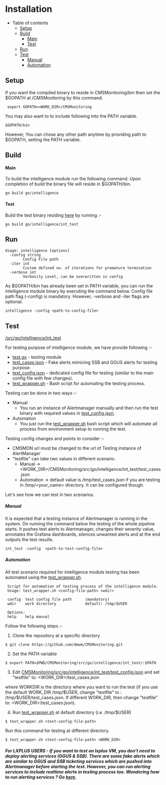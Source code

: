 # Installation

- Table of contents
  * [Setup](#setup)
  * [Build](#build)
    - [Main](#main)
    - [Test](#test)
  * [Run](#run)
  * [Test](#test-1)
    - [Manual](#manual)
    - [Automation](#automation)

## Setup

If you want the compiled binary to reside in CMSMonitoring/bin then set the $GOPATH at /CMSMonitoring by this command.

```  export GOPATH=<WORK_DIR>/CMSMonitoring ```

You may also want to to include following into the PATH variable.

```$GOPATH/bin```

However, You can chose any other path anytime by providing path to $GOPATH, setting the PATH variable.

## Build

#### Main
To build the intelligence module run the following command. Upon completion of build the binary file will reside in $GOPATH/bin.

`go build go/intelligence`

#### Test

Build the test binary residing [here](https://github.com/dmwm/CMSMonitoring/blob/master/src/go/intelligence/int_test/test.go) by running :-

`go build go/intelligence/int_test`

## Run
```
Usage: intelligence [options]
  -config string
    	Config File path
  -iter int
    	Custom defined no. of iterations for premature termination
  -verbose int
    	Verbosity Level, can be overwritten in config
```
As $GOPATH/bin has already been set in PATH variable, you can run the intelligence module binary by executing the command below. Config file path flag (-config) is mandatory. However, -verbose and -iter flags are optional.  

`intelligence -config <path-to-config-file>`

## Test
[/src/go/intelligence/int_test](https://github.com/dmwm/CMSMonitoring/tree/master/src/go/intelligence/int_test)

For testing purpose of intelligence module, we have provide following :-
- [test.go](https://github.com/dmwm/CMSMonitoring/blob/master/src/go/intelligence/int_test/test.go) - testing module 
- [test_cases.json](https://github.com/dmwm/CMSMonitoring/blob/master/src/go/intelligence/int_test/test_cases.json) - Fake alerts mimicing SSB and GGUS alerts for testing purpose.
- [test_config.json](https://github.com/dmwm/CMSMonitoring/blob/master/src/go/intelligence/int_test/test_config.json) - dedicated config file for testing (similar to the main config file with few changes).
- [test_wrapper.sh](https://github.com/dmwm/CMSMonitoring/blob/master/src/go/intelligence/int_test/test_wrapper.sh) - Bash script for automating the testing process.

Testing can be done in two ways :-
- Manual
    - You run an instance of Alertmanager manually and then run the test binary with required values in [test_config.json](https://github.com/dmwm/CMSMonitoring/blob/master/src/go/intelligence/int_test/test_config.json).
- Automation
    - You just run the [test_wrapper.sh](https://github.com/dmwm/CMSMonitoring/blob/master/src/go/intelligence/int_test/test_wrapper.sh) bash script which will automate all process from environment setup to running the test.

Testing config changes and points to consider :- 
- CMSMON url must be changed to the url of Testing instance of AlertManager
- "testfile" can take two values in different scenario. 
    - Manual -> <WORK_DIR>/CMSMonitoring/src/go/intelligence/int_test/test_cases.json
    - Automation -> default value is /tmp/test_cases.json if you are testing in /tmp/<your_name> directory. It can be configured though.

Let's see how we can test in two scenarios. 

##### Manual

It is expected that a testing instance of Alertmanager is running in the system. On running the command below the testing of the whole pipeline starts. It pushes test alerts to Alertmanager, changes their severity value, annotates the Grafana dashboards, silences unwanted alerts and at the end outputs the test results.

`int_test -config  <path-to-test-config-file>`

##### Automation

All test scenario required for intelligence module testing has been automated using the [test_wrapper.sh](https://github.com/dmwm/CMSMonitoring/blob/master/src/go/intelligence/int_test/test_wrapper.sh). 

```
 Script for automation of testing process of the intelligence module.
 Usage: test_wrapper.sh <config-file-path> <wdir>  

 config  test config file path      (mandatory)
 wdir    work directory             default: /tmp/$USER

 Options:
 help    help manual
```

Follow the following steps :-
1) Clone the repository at a specific directory

```$ git clone https://github.com/dmwm/CMSMonitoring.git```

2) Set the PATH variable

```$ export PATH=$PWD/CMSMonitoring/src/go/intelligence/int_test/:$PATH```

3) Edit [CMSMonitoring/src/go/intelligence/int_test/test_config.json](https://github.com/dmwm/CMSMonitoring/blob/master/src/go/intelligence/int_test/test_config.json) and set "testfile" to: <WORK_DIR>/test_cases.json 

where WORKDIR is the directory where you want to run the test (if you use the default WORK_DIR  /tmp/$USER, change "testfile" to : /tmp/$USER/test_cases.json.
If different WORK_DIR, then change "testfile" to: <WORK_DIR>/test_cases.json).

4) Run [test_wrapper.sh](https://github.com/dmwm/CMSMonitoring/blob/master/src/go/intelligence/int_test/test_wrapper.sh) at default directory (i.e. /tmp/$USER)

```$ test_wrapper.sh <test-config-file-path>``` 

Run this command for testing at different directory. 

```$ test_wrapper.sh <test-config-file-path> <WORK_DIR>``` 

##### *For LXPLUS USERS* - If you want to test on lxplus VM, you don't need to deploy alerting services (GGUS & SSB). There are some fake alerts which are similar to GGUS and SSB ticketing services which are pushed into Alertmanager before starting the test. However, you can run alerting services to include realtime alerts in testing process too. Wondering how to run alerting services ? Go [here](https://github.com/dmwm/CMSMonitoring/blob/master/doc/AlertManagement/installation.md).
